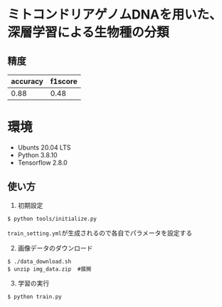 # ミトコンドリアゲノムDNAを用いた、深層学習による生物種の分類


## 精度

|  accuracy  |  f1score  |
| ---- | ---- |
|  0.88  | 0.48  |

# 環境
- Ubunts 20.04 LTS
- Python 3.8.10
- Tensorflow 2.8.0


## 使い方

1. 初期設定

```console
$ python tools/initialize.py
```
`train_setting.yml`が生成されるので各自でパラメータを設定する

2. 画像データのダウンロード
```console
$ ./data_download.sh  
$ unzip img_data.zip  #展開
```

3. 学習の実行
```console
$ python train.py
```